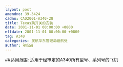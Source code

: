 ```yaml
---
layout: post
amendno: 39-3424
cadno: CAD2001-A340-28
title: Texas跳开关的安装
date: 2001-11-01 00:00:00 +0800
effdate: 2001-11-01 00:00:00 +0800
tag: A340
categories: 民航华东管理局适航处
author: 邬纪召
---
```


##适用范围:
适用于经审定的A340所有型号、系列号的飞机

